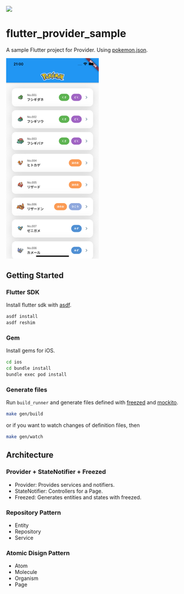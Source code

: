 ![](https://github.com/nukotsuka/flutter_provider_sample/actions/workflows/ci.yml/badge.svg)

# flutter_provider_sample

A sample Flutter project for Provider.
Using [pokemon.json](https://github.com/fanzeyi/pokemon.json).

<img src="README_images/screenshot.png" width=50%>

## Getting Started

### Flutter SDK

Install flutter sdk with [asdf](https://asdf-vm.com/).

```bash
asdf install
asdf reshim
```

### Gem

Install gems for iOS.

```bash
cd ios
cd bundle install
bundle exec pod install
```

### Generate files

Run `build_runner` and generate files defined with
[freezed](https://pub.dev/packages/freezed) and [mockito](https://pub.dev/packages/mockito).

```bash
make gen/build
```

or if you want to watch changes of definition files, then

```bash
make gen/watch
```

## Architecture

### Provider + StateNotifier + Freezed

-   Provider: Provides services and notifiers.
-   StateNotifier: Controllers for a Page.
-   Freezed: Generates entities and states with freezed.

### Repository Pattern

-   Entity
-   Repository
-   Service

### Atomic Disign Pattern

-   Atom
-   Molecule
-   Organism
-   Page
